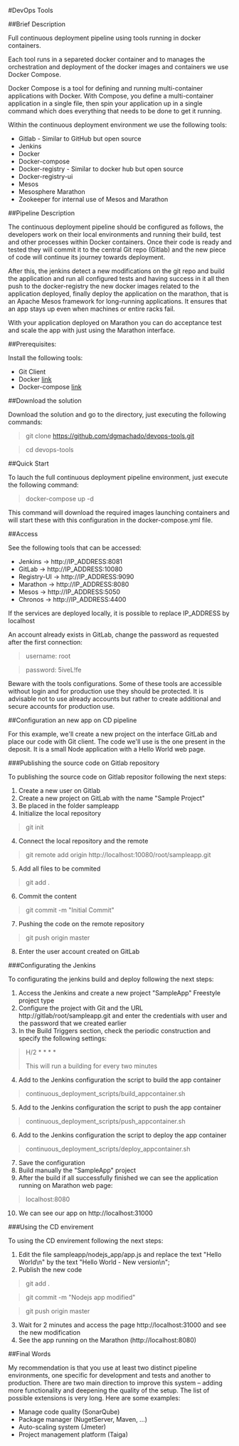 #DevOps Tools

##Brief Description

Full continuous deployment pipeline using tools running in docker containers. 

Each tool runs in a separeted docker container and to manages the orchestration and deployment of the docker images 
and containers we use Docker Compose.

Docker Compose is a tool for defining and running multi-container applications with Docker. With Compose, 
you define a multi-container application in a single file, then spin your application up in a single command which does
everything that needs to be done to get it running.

Within the continuous deployment environment we use the following tools:

- Gitlab - Similar to GitHub but open source
- Jenkins
- Docker
- Docker-compose
- Docker-registry - Similar to docker hub but open source
- Docker-registry-ui
- Mesos
- Mesosphere Marathon
- Zookeeper for internal use of Mesos and Marathon

##Pipeline Description

The continuous deployment pipeline should be configured as follows, the developers work on their local environments and running their build, test and other processes within Docker containers. Once their code is ready and tested they will commit it to the central Git repo (Gitlab) and the new piece of code will continue its journey towards deployment. 

After this, the jenkins detect a new modifications on the git repo and build the application and run all configured tests and having success in it all then push to the docker-registry the new docker images related to the application deployed, finally deploy the application on the marathon, that is an Apache Mesos framework for long-running applications. It ensures that an app stays up even when machines or entire racks fail. 

With your application deployed on Marathon you can do acceptance test and scale the app with just using the Marathon interface. 

##Prerequisites:

Install the following tools:
- Git Client
- Docker [link](https://docs.docker.com/installation/)
- Docker-compose [link](https://docs.docker.com/compose/install/)

##Download the solution

Download the solution and go to the directory, just executing the following commands:

> git clone https://github.com/dgmachado/devops-tools.git

> cd devops-tools


##Quick Start

To lauch the full continuous deployment pipeline environment, just execute the following command:

> docker-compose up -d

This command will download the required images launching containers and will start these with this configuration in the docker-compose.yml file.


##Access

See the following tools that can be accessed:

- Jenkins -> http://IP_ADDRESS:8081
- GitLab -> http://IP_ADDRESS:10080
- Registry-UI -> http://IP_ADDRESS:9090
- Marathon -> http://IP_ADDRESS:8080
- Mesos -> http://IP_ADDRESS:5050
- Chronos -> http://IP_ADDRESS:4400


If the services are deployed locally, it is possible to replace IP_ADDRESS by localhost

An account already exists in GitLab, change the password as requested after the first connection:

>username: root 

>password: 5iveL!fe

Beware with the tools configurations. Some of these tools are accessible without login and for production use they should be protected. It is advisable not to use already accounts but rather to create additional and secure accounts for production use.


##Configuration an new app on CD pipeline

For this example, we'll create a new project on the interface GitLab and place our code with Git client. The code we'll use is the one present in the deposit. It is a small Node application with a Hello World web page.


###Publishing the source code on Gitlab repository

To publishing the source code on Gitlab repositor following the next steps:

1. Create a new user on Gitlab
2. Create a new project on GitLab with the name "Sample Project"
2. Be placed in the folder sampleapp
3. Initialize the local repository
> git init

4. Connect the local repository and the remote 
> git remote add origin http://localhost:10080/root/sampleapp.git

5. Add all files to be commited
> git add .

6. Commit the content 
> git commit -m "Initial Commit"

7. Pushing the code on the remote repository 
> git push origin master

8. Enter the user account created on GitLab 




###Configurating the Jenkins

To configurating the jenkins build and deploy following the next steps:

1. Access the Jenkins and create a new project "SampleApp" Freestyle project type 
2. Configure the project with Git and the URL http://gitlab/root/sampleapp.git and enter the credentials with user and the password that we created earlier
3. In the Build Triggers section, check the periodic construction and specify the following settings:
> H/2 \* \* \* \*
>
> This will run a building for every two minutes

4. Add to the Jenkins configuration the script to build the app container  
> continuous_deployment_scripts/build_appcontainer.sh

5. Add to the Jenkins configuration the script to push the app container  
> continuous_deployment_scripts/push_appcontainer.sh

6. Add to the Jenkins configuration the script to deploy the app container  
>continuous_deployment_scripts/deploy_appcontainer.sh

7. Save the configuration
8. Build manually the "SampleApp" project
9. After the build if all successfully finished we can see the application running on Marathon web page:
> localhost:8080

10. We can see our app on http://localhost:31000


###Using the CD envirement

To using the CD envirement following the next steps:

1. Edit the file sampleapp/nodejs_app/app.js and replace the text "Hello World\n" by the text "Hello World - New version\n";
2. Publish the new code

> git add .

> git commit -m "Nodejs app modified"

> git push origin master

3. Wait for 2 minutes and access the page http://localhost:31000 and see the new modification
4. See the app running on the Marathon (http://localhost:8080)


##Final Words

My recommendation is that you use at least two distinct pipeline environments, one specific for development and tests and another to production. There are two main direction to improve this system – adding more functionality and deepening the quality of the setup. The list of possible extensions is very long. Here are some examples:

- Manage code quality (SonarQube)
- Package manager (NugetServer, Maven, ...)
- Auto-scaling system (Jmeter)
- Project management platform (Taiga)
